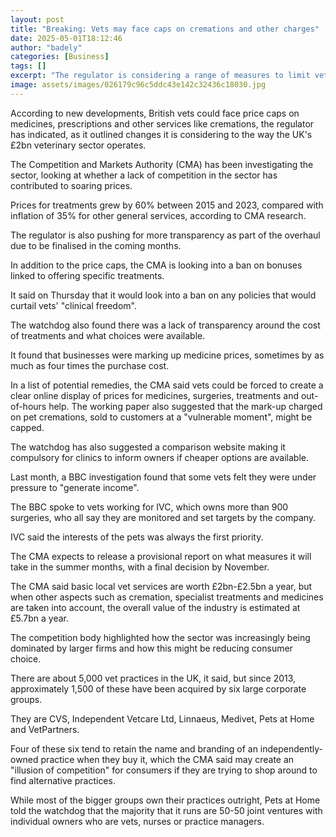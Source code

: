 ```yaml
---
layout: post
title: "Breaking: Vets may face caps on cremations and other charges"
date: 2025-05-01T18:12:46
author: "badely"
categories: [Business]
tags: []
excerpt: "The regulator is considering a range of measures to limit vets bills including price caps."
image: assets/images/026179c96c5ddc43e142c32436c18030.jpg
---
```


According to new developments, British vets could face price caps on medicines, prescriptions and other services like cremations, the regulator has indicated, as it outlined changes it is considering to the way the UK's £2bn veterinary sector operates.

The Competition and Markets Authority (CMA) has been investigating the sector, looking at whether a lack of competition in the sector has contributed to soaring prices. 

Prices for treatments grew by 60% between 2015 and 2023, compared with inflation of 35% for other general services, according to CMA research.

The regulator is also pushing for more transparency as part of the overhaul due to be finalised in the coming months.

In addition to the price caps, the CMA is looking into a ban on bonuses linked to offering specific treatments.

It said on Thursday that it would look into a ban on any policies that would curtail vets' "clinical freedom". 

The watchdog also found there was a lack of transparency around the cost of treatments and what choices were available. 

It found that businesses were marking up medicine prices, sometimes by as much as four times the purchase cost. 

In a list of potential remedies, the CMA said vets could be forced to create a clear online display of prices for medicines, surgeries, treatments and out-of-hours help. The working paper also suggested that the mark-up charged on pet cremations, sold to customers at a "vulnerable moment", might be capped.

The watchdog has also suggested a comparison website making it compulsory for clinics to inform owners if cheaper options are available.

Last month, a BBC investigation found that some vets felt they were under pressure to "generate income".

The BBC spoke to vets working for IVC, which owns more than 900 surgeries, who all say they are monitored and set targets by the company.

IVC said the interests of the pets was always the first priority.

The CMA expects to release a provisional report on what measures it will take in the summer months, with a final decision by November. 

The CMA said basic local vet services are worth £2bn-£2.5bn a year, but when other aspects such as cremation, specialist treatments and medicines are taken into account, the overall value of the industry is estimated at £5.7bn a year.

The competition body highlighted how the sector was increasingly being dominated by larger firms and how this might be reducing consumer choice.

There are about 5,000 vet practices in the UK, it said, but since 2013, approximately 1,500 of these have been acquired by six large corporate groups. 

They are CVS, Independent Vetcare Ltd, Linnaeus, Medivet, Pets at Home and VetPartners.

Four of these six tend to retain the name and branding of an independently-owned practice when they buy it, which the CMA said may create an "illusion of competition" for consumers if they are trying to shop around to find alternative practices.

While most of the bigger groups own their practices outright, Pets at Home told the watchdog that the majority that it runs are 50-50 joint ventures with individual owners who are vets, nurses or practice managers.

